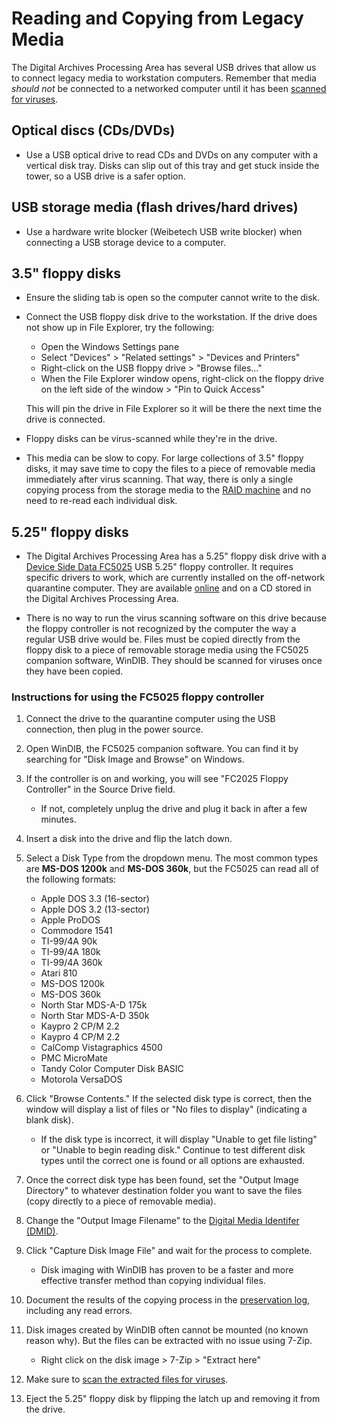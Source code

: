 # Reading and Copying from Legacy Media 

The Digital Archives Processing Area has several USB drives that allow us to connect legacy media to workstation computers. Remember that media *should not* be connected to a networked computer until it has been [scanned for viruses](./virus-scanning.md).

## Optical discs (CDs/DVDs)
* Use a USB optical drive to read CDs and DVDs on any computer with a vertical disk tray. Disks can slip out of this tray and get stuck inside the tower, so a USB drive is a safer option.

## USB storage media (flash drives/hard drives)
* Use a hardware write blocker (Weibetech USB write blocker) when connecting a USB storage device to a computer. 

## 3.5" floppy disks

* Ensure the sliding tab is open so the computer cannot write to the disk.

* Connect the USB floppy disk drive to the workstation. If the drive does not show up in File Explorer, try the following:
    * Open the Windows Settings pane
    * Select "Devices" > "Related settings" > "Devices and Printers"
    * Right-click on the USB floppy drive > "Browse files..."
    * When the File Explorer window opens, right-click on the floppy drive on the left side of the window > "Pin to Quick Access"

    This will pin the drive in File Explorer so it will be there the next time the drive is connected.

* Floppy disks can be virus-scanned while they're in the drive.

* This media can be slow to copy. For large collections of 3.5" floppy disks, it may save time to copy the files to a piece of removable media immediately after virus scanning. That way, there is only a single copying process from the storage media to the [RAID machine](./copy-to-raid.md) and no need to re-read each individual disk.

## 5.25" floppy disks

* The Digital Archives Processing Area has a 5.25" floppy disk drive with a [Device Side Data FC5025](http://www.deviceside.com/fc5025.html) USB 5.25" floppy controller. It requires specific drivers to work, which are currently installed on the off-network quarantine computer. They are available [online](http://www.deviceside.com/drivers.html) and on a CD stored in the Digital Archives Processing Area.

* There is no way to run the virus scanning software on this drive because the floppy controller is not recognized by the computer the way a regular USB drive would be. Files must be copied directly from the floppy disk to a piece of removable storage media using the FC5025 companion software, WinDIB. They should be scanned for viruses once they have been copied.

### Instructions for using the FC5025 floppy controller

1. Connect the drive to the quarantine computer using the USB connection, then plug in the power source. 

2. Open WinDIB, the FC5025 companion software. You can find it by searching for "Disk Image and Browse" on Windows. 

3. If the controller is on and working, you will see "FC2025 Floppy Controller" in the Source Drive field. 
    * If not, completely unplug the drive and plug it back in after a few minutes.

4. Insert a disk into the drive and flip the latch down.

5. Select a Disk Type from the dropdown menu. The most common types are **MS-DOS 1200k** and **MS-DOS 360k**, but the FC5025 can read all of the following formats:

    * Apple DOS 3.3 (16-sector)
    * Apple DOS 3.2 (13-sector)
    * Apple ProDOS
    * Commodore 1541
    * TI-99/4A 90k
    * TI-99/4A 180k
    * TI-99/4A 360k
    * Atari 810
    * MS-DOS 1200k
    * MS-DOS 360k
    * North Star MDS-A-D 175k
    * North Star MDS-A-D 350k
    * Kaypro 2 CP/M 2.2
    * Kaypro 4 CP/M 2.2
    * CalComp Vistagraphics 4500
    * PMC MicroMate
    * Tandy Color Computer Disk BASIC
    * Motorola VersaDOS

6. Click "Browse Contents." If the selected disk type is correct, then the window will display a list of files or "No files to display" (indicating a blank disk). 
    * If the disk type is incorrect, it will display "Unable to get file listing" or "Unable to begin reading disk." Continue to test different disk types until the correct one is found or all options are exhausted.

7. Once the correct disk type has been found, set the "Output Image Directory" to whatever destination folder you want to save the files (copy directly to a piece of removable media).

8. Change the "Output Image Filename" to the [Digital Media Identifer (DMID)](./digital-media-identifier.md).

9. Click "Capture Disk Image File" and wait for the process to complete.
    * Disk imaging with WinDIB has proven to be a faster and more effective transfer method than copying individual files.

10. Document the results of the copying process in the [preservation log](./preservation-documentation.md), including any read errors.

11. Disk images created by WinDIB often cannot be mounted (no known reason why). But the files can be extracted with no issue using 7-Zip.
    * Right click on the disk image > 7-Zip > "Extract here"

12. Make sure to [scan the extracted files for viruses](./virus-scanning.md). 

13. Eject the 5.25" floppy disk by flipping the latch up and removing it from the drive.

